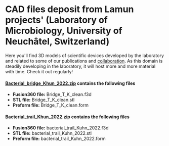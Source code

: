 # CAD files deposit from Lamun projects' (Laboratory of Microbiology, University of Neuchâtel, Switzerland)

Here you'll find 3D models of scientific devices developed by the laboratory and related to some of our publications and [collaboration](https://github.com/Bacterial-Fungal-Interactions-SFA). As this domain is steadily developing in the laboratory, it will host more and more material with time. Check it out regularly! 



#### [Bacterial_bridge_Khun_2022.zip](Bacterial_bridge_Kuhn_2022.zip) contains the following files

- **Fusion360 file:** Bridge_T_K_clean.f3d
- **STL file:** Bridge_T_K_clean.stl
- **Preform file:** Bridge_T_K_clean.form

#### Bacterial_trail_Khun_2022.zip contains the following files

- **Fusion360 file:** bacterial_trail_Kuhn_2022.f3d
- **STL file:** bacterial_trail_Kuhn_2022.stl
- **Preform file:** bacterial_trail_Kuhn_2022.form

